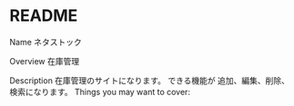 # README
Name
ネタストック

Overview
在庫管理

Description
在庫管理のサイトになります。
できる機能が 追加、編集、削除、検索になります。
Things you may want to cover:
